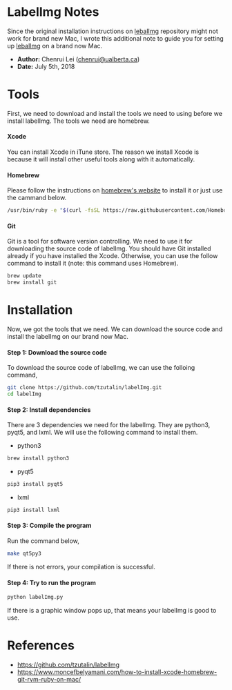 # LabelImg Notes
Since the original installation instructions on [lebalImg](https://github.com/tzutalin/labelImg) repository might not work for brand new Mac, I wrote this additional note to guide you for setting up [lebalImg](https://github.com/tzutalin/labelImg) on a brand now Mac.

- **Author:** Chenrui Lei (chenrui@ualberta.ca)
- **Date:** July 5th, 2018

# Tools

First, we need to download and install the tools we need to using before we install labelImg. The tools we need are homebrew.

#### Xcode

You can install Xcode in iTune store. The reason we install Xcode is because it will install other useful tools along with it automatically.

#### Homebrew

Please follow the instructions on [homebrew's website](https://brew.sh/) to install it or just use the cammand below.

```bash
/usr/bin/ruby -e "$(curl -fsSL https://raw.githubusercontent.com/Homebrew/install/master/install)"
```

#### Git

Git is a tool for software version controlling. We need to use it for downloading the source code of labelImg. You should have Git installed already if you have installed the Xcode. Otherwise, you can use the follow command to install it (note: this command uses Homebrew).

```bash
brew update
brew install git
```

# Installation

Now, we got the tools that we need. We can download the source code and install the labelImg on our brand now Mac.

#### Step 1: Download the source code

To download the source code of labelImg, we can use the folloing command,

```bash
git clone https://github.com/tzutalin/labelImg.git
cd labelImg
```

#### Step 2: Install dependencies

There are 3 dependencies we need for the labelImg. They are python3, pyqt5, and lxml. We will use the following command to install them.

- python3
```bash
brew install python3
```

- pyqt5
```bash
pip3 install pyqt5
```

- lxml
```bash
pip3 install lxml
```

#### Step 3: Compile the program

Run the command below,

```bash
make qt5py3
```

If there is not errors, your compilation is successful.

#### Step 4: Try to run the program

```bash
python labelImg.py
```

If there is a graphic window pops up, that means your labelImg is good to use.

# References

- https://github.com/tzutalin/labelImg
- https://www.moncefbelyamani.com/how-to-install-xcode-homebrew-git-rvm-ruby-on-mac/
